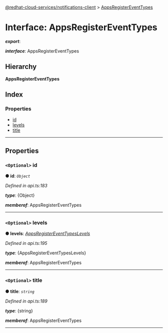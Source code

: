 [@redhat-cloud-services/notifications-client](../README.md) > [AppsRegisterEventTypes](../interfaces/appsregistereventtypes.md)

# Interface: AppsRegisterEventTypes

*__export__*: 

*__interface__*: AppsRegisterEventTypes

## Hierarchy

**AppsRegisterEventTypes**

## Index

### Properties

* [id](appsregistereventtypes.md#id)
* [levels](appsregistereventtypes.md#levels)
* [title](appsregistereventtypes.md#title)

---

## Properties

<a id="id"></a>

### `<Optional>` id

**● id**: *`Object`*

*Defined in api.ts:183*

*__type__*: {Object}

*__memberof__*: AppsRegisterEventTypes

___
<a id="levels"></a>

### `<Optional>` levels

**● levels**: *[AppsRegisterEventTypesLevels](appsregistereventtypeslevels.md)*

*Defined in api.ts:195*

*__type__*: {AppsRegisterEventTypesLevels}

*__memberof__*: AppsRegisterEventTypes

___
<a id="title"></a>

### `<Optional>` title

**● title**: *`string`*

*Defined in api.ts:189*

*__type__*: {string}

*__memberof__*: AppsRegisterEventTypes

___

